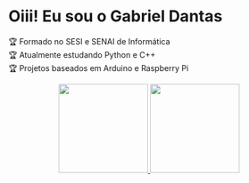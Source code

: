 # Oiii! Eu sou o Gabriel Dantas

 🏆 Formado no SESI e SENAI de Informática <br/>
 🏆 Atualmente estudando Python e C++ <br/>
 🏆 Projetos baseados em Arduino e Raspberry Pi <br/>

<div align="center">
  <a href="https://github.com/rafaballerini">
  <img height="160em" src="https://github-readme-stats.vercel.app/api?username=deadpyton&show_icons=true&theme=dracula&include_all_commits=true&count_private=true"/>
  <img height="160em" src="https://github-readme-stats.vercel.app/api/top-langs/?username=deadpyton&layout=compact&langs_count=7&theme=dracula"/>
</div>
  
##
